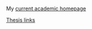 My [current academic homepage](https://web.math.princeton.edu/~vywang/)

[Thesis links](/thesis_links/)
